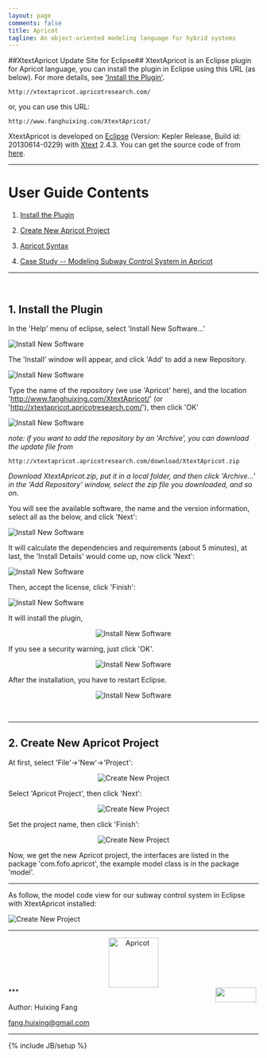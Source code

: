 ```yaml
---
layout: page
comments: false
title: Apricot 
tagline: An object-oriented modeling language for hybrid systems
---
```

##XtextApricot Update Site for Eclipse##
XtextApricot is an Eclipse plugin for Apricot language, 
you can install the plugin in Eclipse using this URL (as below). 
For more details, see   <a href="#Install the Plugin">'Install the Plugin'</a>.

    http://xtextapricot.apricotresearch.com/

or, you can use this URL:
	
    http://www.fanghuixing.com/XtextApricot/

XtextApricot is developed on <a href="http://www.eclipse.org">Eclipse</a> (Version: Kepler Release,
Build id: 20130614-0229) with <a href="http://www.eclipse.org/Xtext/">Xtext</a> 2.4.3. You can get the source code of from <a href="https://github.com/fanghuixing/XtextApricot/tree/gh-pages/source">here</a>.

----------

# User Guide Contents

1. <a href="#Install the Plugin">Install the Plugin</a>

2. <a href="#Create New Apricot Project">Create New Apricot Project</a>


3. <a href="syntax/main.html">Apricot Syntax</a>

4. <a href="cases/subway/subwaycontrolsystems.html">Case Study -- Modeling Subway Control System in Apricot</a>



----------

<br>

## <a name="Install the Plugin"> 1. Install the Plugin </a> 

In the 'Help' menu of eclipse, select 'Install New Software...'

![Install New Software](assets/figs/InstallNewSoftware.jpg)

The 'Install' window will appear, and click 'Add' to add a new Repository.

![Install New Software](assets/figs/add.jpg)


Type the name of the repository (we use 'Apricot' here), and the location 'http://www.fanghuixing.com/XtextApricot/' (or 'http://xtextapricot.apricotresearch.com/'), then click 'OK'

![Install New Software](assets/figs/AddRepository.jpg)

*note: if you want to add the repository by an 'Archive', you can download the update file from* 
	
    http://xtextapricot.apricotresearch.com/download/XtextApricot.zip 

*Download XtextApricot.zip, put it in a local folder, and then click 'Archive...' in the 'Add Repository' window, select the zip file you downloaded, and so on.*


You will see the available software, the name and the version information, select  all as the below, and click 'Next':

![Install New Software](assets/figs/availiable.jpg)

It will calculate the dependencies and requirements (about 5 minutes), at last, the 'Install Details' would come up, now click 'Next':

![Install New Software](assets/figs/install.jpg)

Then, accept the license, click 'Finish':

![Install New Software](assets/figs/acceptlicense.jpg)

It will install the plugin,

<div style="text-align:center" markdown="1">


![Install New Software](assets/figs/installing.jpg) 


</div>





If you see a security warning, just click 'OK'.

<div style="text-align:center" markdown="1">

![Install New Software](assets/figs/warning.jpg)

</div>

After the installation, you have to restart Eclipse. 

<div style="text-align:center" markdown="1">

![Install New Software](assets/figs/restart.jpg)

</div>

<br>

***

## <a name="Create New Apricot Project">2. Create New Apricot Project</a>
At first, select 'File'->'New'->'Project':

<div style="text-align:center" markdown="1">

![Create New Project](assets/figs/newproject.jpg)

</div>

Select 'Apricot Project', then click 'Next':

<div style="text-align:center" markdown="1">

![Create New Project](assets/figs/selectapricot.jpg)

</div>

Set the project name, then click 'Finish':

<div style="text-align:center" markdown="1">

![Create New Project](assets/figs/projectname.jpg)

</div>

Now, we get the new Apricot project, the interfaces are listed in the package 'com.fofo.apricot', the example model class is in the package 'model'.

---



As follow, the model code view for our subway control system in Eclipse with XtextApricot installed: 

![Create New Project](assets/figs/projectview.jpg)


***
<center>    
<img src="assets/figs/apricot.jpg" alt="Apricot"  style="width: 100px;"/>
</center>
***

<img src="http://www.fanghuixing.com/assets/images/name.jpg" style="FLOAT: right; MARGIN-BOTTOM: 0px; MARGIN-right: 5px;height: 30px;width: 82px;">

Author: Huixing Fang 

fang.huixing@gmail.com

***
	
{% include JB/setup %}




